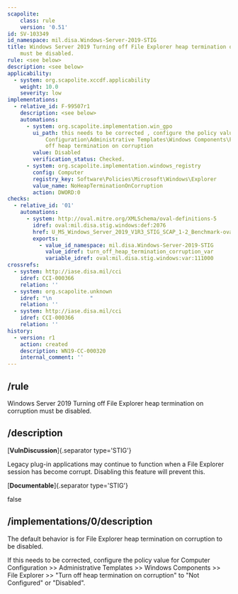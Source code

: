 ```yaml
---
scapolite:
    class: rule
    version: '0.51'
id: SV-103349
id_namespace: mil.disa.Windows-Server-2019-STIG
title: Windows Server 2019 Turning off File Explorer heap termination on corruption
    must be disabled.
rule: <see below>
description: <see below>
applicability:
  - system: org.scapolite.xccdf.applicability
    weight: 10.0
    severity: low
implementations:
  - relative_id: F-99507r1
    description: <see below>
    automations:
      - system: org.scapolite.implementation.win_gpo
        ui_path: this needs to be corrected , configure the policy value for Computer
            Configuration\Administrative Templates\Windows Components\File Explorer\Turn
            off heap termination on corruption
        value: Disabled
        verification_status: Checked.
      - system: org.scapolite.implementation.windows_registry
        config: Computer
        registry_key: Software\Policies\Microsoft\Windows\Explorer
        value_name: NoHeapTerminationOnCorruption
        action: DWORD:0
checks:
  - relative_id: '01'
    automations:
      - system: http://oval.mitre.org/XMLSchema/oval-definitions-5
        idref: oval:mil.disa.stig.windows:def:2076
        href: U_MS_Windows_Server_2019_V1R3_STIG_SCAP_1-2_Benchmark-oval.xml
        exports:
          - value_id_namespace: mil.disa.Windows-Server-2019-STIG
            value_idref: turn_off_heap_termination_corruption_var
            variable_idref: oval:mil.disa.stig.windows:var:111000
crossrefs:
  - system: http://iase.disa.mil/cci
    idref: CCI-000366
    relation: ''
  - system: org.scapolite.unknown
    idref: "\n            "
    relation: ''
  - system: http://iase.disa.mil/cci
    idref: CCI-000366
    relation: ''
history:
  - version: r1
    action: created
    description: WN19-CC-000320
    internal_comment: ''
---
```



## /rule

Windows Server 2019 Turning off File Explorer heap termination on corruption must be disabled.

## /description

[**VulnDiscussion**]{.separator type='STIG'}

Legacy plug-in applications may continue to function when a File Explorer session has become corrupt. Disabling this feature will prevent this.

[**Documentable**]{.separator type='STIG'}

false

## /implementations/0/description

The default behavior is for File Explorer heap termination on corruption to be disabled.

If this needs to be corrected, configure the policy value for Computer Configuration >> Administrative Templates >> Windows Components >> File Explorer >> "Turn off heap termination on corruption" to "Not Configured" or "Disabled".
